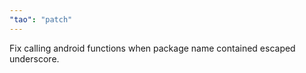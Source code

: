 ```yaml
---
"tao": "patch"
---
```


Fix calling android functions when package name contained escaped underscore.